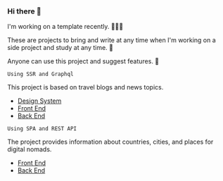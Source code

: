 ### Hi there 👋

I'm working on a template recently. 👨🏻‍💻

These are projects to bring and write at any time when I'm working on a side project and study at any time. 🚀

Anyone can use this project and suggest features. 🤗

`Using SSR and Graphql`

This project is based on travel blogs and news topics.

- [Design System](https://github.com/trabeeteam/trabee-ui)
- [Front End](https://github.com/trabeeteam/trabee-web)
- [Back End](https://github.com/trabeeteam/trabee-api)

`Using SPA and REST API`

The project provides information about countries, cities, and places for digital nomads.

- [Front End](https://github.com/tralogteam/tralog-web)
- [Back End](https://github.com/tralogteam/tralog-api)

<!--
**gjjoo/gjjoo** is a ✨ _special_ ✨ repository because its `README.md` (this file) appears on your GitHub profile.

Here are some ideas to get you started:

- 🔭 I’m currently working on ...
- 🌱 I’m currently learning ...
- 👯 I’m looking to collaborate on ...
- 🤔 I’m looking for help with ...
- 💬 Ask me about ...
- 📫 How to reach me: ...
- 😄 Pronouns: ...
- ⚡ Fun fact: ...
-->
